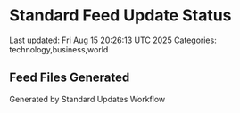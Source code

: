 # Standard Feed Update Status
Last updated: Fri Aug 15 20:26:13 UTC 2025
Categories: technology,business,world

## Feed Files Generated

Generated by Standard Updates Workflow
